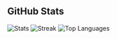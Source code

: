## GitHub Stats

![Stats](https://github-readme-stats.vercel.app/api?username=arktetra&theme=vue-dark&show_icons=true&hide_border=true&count_private=true)
![Streak](https://github-readme-streak-stats.herokuapp.com/?user=arktetra&theme=vue-dark&hide_border=true)
![Top Languages](https://github-readme-stats.vercel.app/api/top-langs/?username=arktetra&theme=vue-dark&show_icons=true&hide_border=true&layout=compact)

<!--
**Arktetra/arktetra** is a ✨ _special_ ✨ repository because its `README.md` (this file) appears on your GitHub profile.

Here are some ideas to get you started:

- 🔭 I’m currently working on ...
- 🌱 I’m currently learning ...
- 👯 I’m looking to collaborate on ...
- 🤔 I’m looking for help with ...
- 💬 Ask me about ...
- 📫 How to reach me: ...
- 😄 Pronouns: ...
- ⚡ Fun fact: ...
-->
